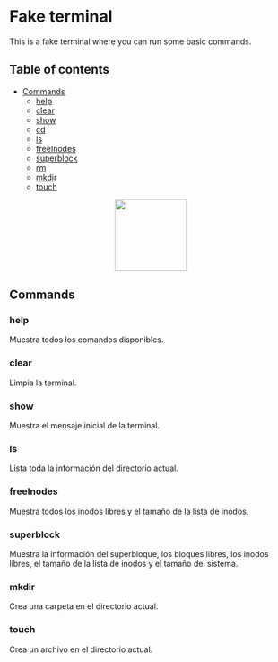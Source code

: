 # Fake terminal
This is a fake terminal where you can run some basic commands.

## Table of contents

* [Commands](#commands)
  * [help](#help)
  * [clear](#clear)
  * [show](#show)
  * [cd](#cd)
  * [ls](#ls)
  * [freeInodes](#freeInodes)
  * [superblock](#superblock)
  * [rm](#rm)
  * [mkdir](#mkdir)
  * [touch](#touch)


<p align="center">
  <img src="https://cdn4.iconfinder.com/data/icons/small-n-flat/24/terminal-512.png" width="128" height="128 /">
</p>

## Commands
### help
Muestra todos los comandos disponibles.
### clear
Limpia la terminal.
### show
Muestra el mensaje inicial de la terminal.
### ls
Lista toda la información del directorio actual.
### freeInodes
Muestra todos los inodos libres y el tamaño de la lista de inodos.
### superblock
Muestra la información del superbloque, los bloques libres, los inodos libres, el tamaño de la lista de inodos y el tamaño del sistema.
### mkdir
Crea una carpeta en el directorio actual.
### touch
Crea un archivo en el directorio actual.